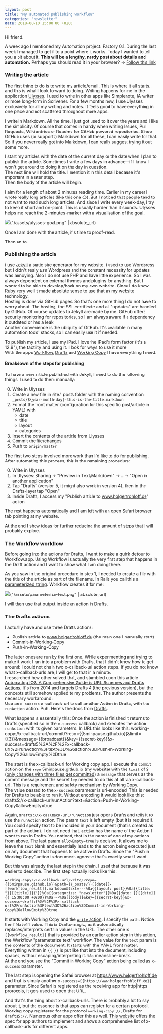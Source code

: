 ```yaml
---
layout: post
title: "My automated publishing workflow"
categories: "newsletter"
date: 2018-08-10 15:00:00 +0200
---
```


Hi friend.

A week ago I mentioned my Automation project: Factory 0.1. During the last week I managed to get it to a point where it works. Today I wanted to tell you a bit about it.
**This will be a lengthy, nerdy post about details and automation.** Perhaps you should read it in your browser? -\> [Follow this link](test.com)

### Writing the article

The first thing to do is to write my article/email. This is where it all starts, and this is what I look forward to doing. Writing happens for me in the application [Ulysses](https://ulysses.app/). I used to write in other apps like Simplenote, IA writer or more long-form in Scrivener. For a few months now, I use Ulysses exclusively for all my writing and notes. It feels good to have everything in one place and not scattered throughout more apps.  

I write in Markdown. All the time. I just got used to it over the years and I like the simplicity. Of course that comes in handy when writing Issues, Pull Requests, Wiki entries or Readme for GitHub powered repositories. Since GitHub uses (or supports) Markdown for all these, I can easily write for that. So if you never really got into Markdown, I can really suggest trying it out some more.  

I start my articles with the date of the current day or the date when I plan to publish the article. Sometimes I write a few days in advance—if I know I won't get around to doing it on the day in question.  
The next line will hold the title. I mention it in this detail because it's important in a later step.  
Then the body of the article will begin.  

I aim for a length of about 2 minutes reading time. Earlier in my career I wrote really long articles (like this one 😉). But I noticed that people tend to not want to read such long articles. And since I write every week-day, I try to keep it short and on-point. This is usually harder than it sounds. Ulysses helps me reach the 2-minutes-marker with a visualisation of the goal.

![](#)("/assets/ulysses-goal.png" | absolute\_url)

Once I am done with the article, it's time to proof-read.

Then on to

### Publishing the article

I use [Jekyll](https://jekyllrb.com) a static site generator for my website. I used to use Wordpress but I didn't really _use_ Wordpress and the constant necessity for updates was annoying. Also I do not use PHP and have little experience. So I was always dependent on external themes and plugins for anything. But I wanted to be able to develop/hack on my own website. Since I do know Ruby very well it made absolute sense to use that as my website technology.  
Hosting is done via GitHub pages. So that's one more thing I do not have to worry about. The hosting, the SSL certificate and all "updates" are handled by GitHub. Of course updates to Jekyll are made by me. GitHub offers security monitoring for repositories, so I am always aware if a dependency it outdated or has a leak.  
Another convenience is the ubiquity of GitHub. It's available in many automation tools' stacks, so I can easily use it if needed.

To publish my article, I use my iPad. I love the iPad's form factor (it's a 12.9"), the tactility and using it. I look for ways to use it more.  
With the apps [Workflow](https://www.workflow.is/), [Drafts](https://getdrafts.com/) and [Working Copy](https://workingcopyapp.com/) I have everything I need.

#### Breakdown of the steps for publishing

To have a new article published with Jekyll, I need to do the following things. I used to do them manually:

0. Write in Ulysses
1. Create a new file in site/\_posts folder with the naming convention `_posts/${year-month-day}-this-is-the-title.markdown`
2. Format the front matter (configuration for this specific post/article in YAML) with  
	- date  
	- title  
	- layout  
	- categories
3. Insert the contents of the article from Ulysses
4. Commit the file/changes
5. Push to `origin/master`

The first two steps involved more work than I'd like to do for publishing.
After automating this process, this is the remaining procedure:

0. Write in Ulysses
1. In Ulysses: Sharing -\> "Preview in Text/Markdown" -\> `…` -\> "Open in another application"
2. Tap "Drafts" (version 5, it might also work in version 4), then in the Drafts-layer tap "Open"
3. Inside Drafts, I access my "Publish article to www.holgerfrohloff.de" action

The rest happens automatically and I am left with an open Safari browser tab pointing at my website.

At the end I show ideas for further reducing the amount of steps that I will probably explore.

### The Workflow workflow

Before going into the actions for Drafts, I want to make a quick detour to Workflow.app. Using Workflow is actually the very first step that happens in the Draft action and I want to show what I am doing there.  

As you saw in the original procedure in step 1, I needed to create a file with the title of the article as part of the filename. In Rails you call this a [parameterized string](http://api.rubyonrails.org/classes/String.html#method-i-parameterize). Workflow creates it for me:

![](#)("/assets/parameterize-text.png" | absolute\_url)

I will then use that output inside an action in Drafts.

### The Drafts actions

I actually have and use three Drafts actions:
- Publish article to www.holgerfrohloff.de (the main one I manually start)
- Commit-in-Working-Copy
- Push-in-Working-Copy

The latter ones are run by the first one.
While experimenting and trying to make it work I ran into a problem with Drafts, that I didn't know how to get around: I could not chain two x-callback-url action steps. If you do not know what x-callback-urls are, I will get to that in a minute.  
I researched how other solved that, and stumbled upon this article [Automating iOS: A Comprehensive Guide to URL Schemes and Drafts Actions](https://www.macstories.net/tutorials/guide-url-scheme-ios-drafts/). It's from 2014 and targets Drafts 4 (the previous version), but the concepts still somehow applied to my problems. The author presents the necessary workaround:  
Use an `x-success` x-callback-url to call another Action in Drafts, with the `runAction` action. Puh. Here's the docs from [Drafts](https://getdrafts.com/urls/#runaction).

What happens is essentially this: Once the action is finished it returns to Drafts (specified so in the `x-success` callback) and executes the action `runAction` with its given parameters. In URL this looks like this:
	working-copy://x-callback-url/commit/?repo={{5minpause.github.io}}&limit={{3}}&message={{broadcast}}&key={{secret-key}}&x-success=drafts5%3A%2F%2Fx-callback-url%2FrunAction%3Ftext%3D%26action%3DPush-in-Working-Copy%26allowEmpty%3Dtrue

The start is the x-callback-url for Working copy app. I execute the `commit` action on the `repo` 5minpause.github.io (my website) with the `limit` of 3 ([only changes with three files get committed](https://workingcopyapp.com/url-schemes.html#committing)) a `message` that serves as the commit message and the secret `key` needed to do this at all via x-callback-url. This is a requirement and safety mechanism by Working Copy.  
The value passed to the `x-success` parameter is url-encoded. This is needed for Drafts to be able to run it. Without encoding it would look like this:
	drafts5://x-callback-url/runAction?text=&action=Push-in-Working-Copy&allowEmpty=true

Again, `drafts://x-callback-url/runAction` just opens Drafts and tells it to use the `runAction` action. The param `text` is left empty (but it is required!). You could specify text to be included in your document (that is created as part of the action). I do not need that. `action` has the name of the Action I want to run in Drafts. You noticed, that is the name of one of my actions from above. The last param `allowEmpty=true` is decisive. It allows me to leave the `text` blank and essentially leads to the action being executed just on any document that happens to be active in Drafts. Since the "Push in Working Copy" action is document-agnostic that's exactly what I want.

But this was already the last step in the chain. I used that because it was easier to describe. The first step actually looks like this:

	working-copy://x-callback-url/write/?repo={{5minpause.github.io}}&path={{_posts/}}[[date]]-[[workflow_result]].markdown&text=---%0a{{layout: post}}%0a{{title: "}}[[title]]{{"}}%0a{{categories: "newsletter"}}%0a{{date: }}[[date]]{{ 15:00:00 +0200}}%0a---%0a[[body]]&key={{secret-key}}&x-success=drafts5%3A%2F%2Fx-callback-url%2FrunAction%3Ftext%3D%26action%3DCommit-in-Working-Copy%26allowEmpty%3Dtrue

It starts with Working Copy and the [`write` action](https://workingcopyapp.com/url-schemes.html#writing). I specify the `path`. Notice the `[[date]]` value. This is Drafts-magic, as it automatically replaces/interprets certain values in the URL. The other one is `[[workflow_result]]` that is provided by an earlier action step in this action, the Workflow "parameterize text" workflow. The value for the `text` param is the contents of the document. It starts with the YAML front matter. Everything written in `{{ }}` is put like that into the document, including spaces, without escaping/interpreting it. `%0a` means line-break.  
At the end you see the "Commit in Working Copy" action being called as `x-success` parameter.

The last step is opening the Safari browser at https://www.holgerfrohloff.de and that is simply another `x-success={{https://www.holgerfrohloff.de}}` parameter. Since Safari is registered as the receiving app for http|https protocols, it gets used to open that URL.

And that's the thing about x-callback-urls. There is probably a lot to say about it, but the essence is that apps can register for a certain protocol. Working copy registered for the protocol `working-copy://`, Drafts for `drafts5://`. Numerous other apps offer this as well. [This website](http://x-callback-url.com/) offers the spec for app authors to implement and shows a comprehensive list of x-callback-urls for different apps.